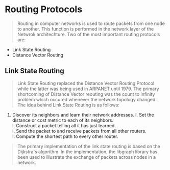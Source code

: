 # Routing Protocols
> Routing in computer networks is used to route packets from one node to another. This function is performed in the network layer of the Netwrok architechture.
> Two of the most important routing protocols are:
* Link State Routing
* Distance Vector Routing

## Link State Routing
> Link State Routing replaced the Distance Vector Routing Protocol while the latter was being used in ARPANET until 1979. The primary shortcoming of Distance Vector reouting was the count to infinity problem which occured whenever the network topology changed.
> The idea behind Link State Routing is as follows:<br>
1. Discover its neighbors and learn their network addresses.
l. Set the distance or cost metric to each of its neighbors.<br>
l. Construct a packet telling all it has just learned.<br>
l. Send the packet to and receive packets from all other routers.<br>
l. Compute the shortest path to every other router.

> The primary implementation of the link state routing is based on the Dijkstra's algorithm. In the implementation, the libgraph library has been used to illustrate the exchange of packets across nodes in a network.  
